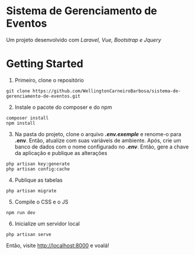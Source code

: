 # Sistema de Gerenciamento de Eventos
Um projeto desenvolvido com _Laravel, Vue, Bootstrap e Jquery_

# Getting Started
1. Primeiro, clone o repositório
```
git clone https://github.com/WellingtonCarneiroBarbosa/sistema-de-gerenciamento-de-eventos.git
```
2. Instale o pacote do composer e do npm
```
composer install
npm install
```
3. Na pasta do projeto, clone o arquivo **_.env.exemple_** e renome-o para **.env**. Então, atualize com suas variáveis de ambiente. Após, crie um banco de dados com o nome configurado no **_.env_**.
Então, gere a chave da aplicação e publique as alterações
``` 
php artisan key:generate
php artisan config:cache
```
4. Publique as tabelas
```
php artisan migrate
```
5. Compile o CSS e o JS
```
npm run dev
```
6. Inicialize um servidor local
```
php artisan serve
```
Então, visite [http://localhost:8000](http://localhost:8000) e voalá!

